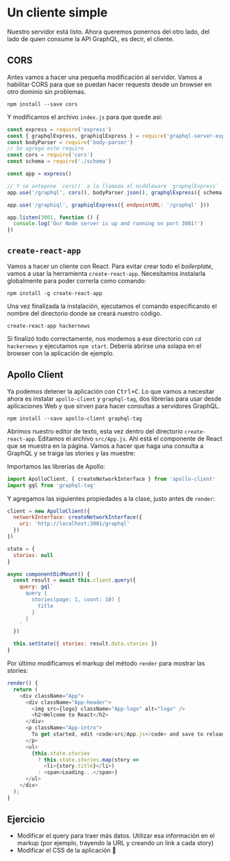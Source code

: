 # Un cliente simple

Nuestro servidor está listo. Ahora queremos ponernos del otro lado, del lado de quien consume la API GraphQL, es decir, el cliente.

## CORS

Antes vamos a hacer una pequeña modificación al servidor. Vamos a habilitar CORS para que se puedan hacer requests desde un browser en otro dominio sin problemas.

```
npm install --save cors
```

Y modificamos el archivo `index.js` para que quede así:

```js
const express = require('express')
const { graphqlExpress, graphiqlExpress } = require('graphql-server-express')
const bodyParser = require('body-parser')
// Se agrega este require
const cors = require('cors')
const schema = require('./schema')

const app = express()

// Y se antepone `cors()` a la llamada al middleware `graphqlExpress`
app.use('/graphql', cors(), bodyParser.json(), graphqlExpress({ schema }))

app.use('/graphiql', graphiqlExpress({ endpointURL: '/graphql' }))

app.listen(3001, function () {
  console.log('Our Node server is up and running on port 3001!')
})
```

## `create-react-app`

Vamos a hacer un cliente con React. Para evitar crear todo el _boilerplate_, vamos a usar la herramienta `create-react-app`. Necesitamos instalarla globalmente para poder correrla como comando:

```
npm install -g create-react-app
```

Una vez finalizada la instalación, ejecutamos el comando especificando el nombre del directorio donde se creará nuestro código.

```
create-react-app hackernews
```

Si finalizó todo correctamente, nos modemos a ese directorio con `cd hackernews` y ejecutamos `npm start`. Debería abrirse una solapa en el browser con la aplicación de ejemplo.

## Apollo Client

Ya podemos detener la aplicación con <kbd>Ctrl+C</kbd>. Lo que vamos a necesitar ahora es instalar `apollo-client` y `graphql-tag`, dos librerías para usar desde aplicaciones Web y que sirven para hacer consultas a servidores GraphQL.

```
npm install --save apollo-client graphql-tag
```

Abrimos nuestro editor de texto, esta vez dentro del directorio `create-react-app`. Editamos el archivo `src/App.js`. Ahí está el componente de React que se muestra en la página. Vamos a hacer que haga una consulta a GraphQL y se traiga las stories y las muestre:

Importamos las librerías de Apollo:

```js
import ApolloClient, { createNetworkInterface } from 'apollo-client'
import gql from 'graphql-tag'
```

Y agregamos las siguientes propiedades a la clase, justo antes de `render`:

```js
client = new ApolloClient({
  networkInterface: createNetworkInterface({
    uri: 'http://localhost:3001/graphql'
  })
})

state = {
  stories: null
}

async componentDidMount() {
  const result = await this.client.query({
    query: gql`
      query {
        stories(page: 1, count: 10) {
          title
        }
      }
    `
  })

  this.setState({ stories: result.data.stories })
}
```

Por último modificamos el markup del método `render` para mostrar las stories:

```js
render() {
  return (
    <div className="App">
      <div className="App-header">
        <img src={logo} className="App-logo" alt="logo" />
        <h2>Welcome to React</h2>
      </div>
      <p className="App-intro">
        To get started, edit <code>src/App.js</code> and save to reload.
      </p>
      <ul>
        {this.state.stories
          ? this.state.stories.map(story =>
            <li>{story.title}</li>)
          : <span>Loading...</span>}
      </ul>
    </div>
  );
}
```

## Ejercicio

- Modificar el query para traer más datos. Utilizar esa información en el markup (por ejemplo, trayendo la URL y creando un link a cada story)
- Modificar el CSS de la aplicación 💅
